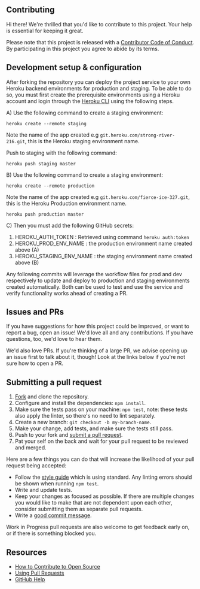 ## Contributing

[fork]: /fork
[pr]: /compare
[style]: https://standardjs.com/
[code-of-conduct]: CODE_OF_CONDUCT.md

Hi there! We're thrilled that you'd like to contribute to this project. Your help is essential for keeping it great.

Please note that this project is released with a [Contributor Code of Conduct][code-of-conduct]. By participating in this project you agree to abide by its terms.

## Development setup & configuration

After forking the repository you can deploy the project service to your own Heroku backend environments for production and staging. To be able to do so, you must first create the prerequisite environments using a Heroku account and login through the [Heroku CLI](https://devcenter.heroku.com/articles/heroku-cli) using the following steps.

A) Use the following command to create a staging environment:

`heroku create --remote staging`

Note the name of the app created e.g `git.heroku.com/strong-river-216.git`, this is the Heroku staging environment name.

Push to staging with the following command:

`heroku push staging master`

B) Use the following command to create a staging environment:

`heroku create --remote production`

Note the name of the app created e.g `git.heroku.com/fierce-ice-327.git`, this is the Heroku Production environment name.

`heroku push production master`

C) Then you must add the following GitHub secrets:

1. HEROKU_AUTH_TOKEN : Retrieved using command `heroku auth:token`
2. HEROKU_PROD_ENV_NAME : the production environment name created above (A)
3. HEROKU_STAGING_ENV_NAME : the staging environment name created above (B)

Any following commits will leverage the workflow files for prod and dev respectively to update and deploy to production and staging environments created automatically. Both can be used to test and use the service and verify functionality works ahead of creating a PR.

## Issues and PRs

If you have suggestions for how this project could be improved, or want to report a bug, open an issue! We'd love all and any contributions. If you have questions, too, we'd love to hear them.

We'd also love PRs. If you're thinking of a large PR, we advise opening up an issue first to talk about it, though! Look at the links below if you're not sure how to open a PR.

## Submitting a pull request

1. [Fork][fork] and clone the repository.
1. Configure and install the dependencies: `npm install`.
1. Make sure the tests pass on your machine: `npm test`, note: these tests also apply the linter, so there's no need to lint separately.
1. Create a new branch: `git checkout -b my-branch-name`.
1. Make your change, add tests, and make sure the tests still pass.
1. Push to your fork and [submit a pull request][pr].
1. Pat your self on the back and wait for your pull request to be reviewed and merged.

Here are a few things you can do that will increase the likelihood of your pull request being accepted:

-   Follow the [style guide][style] which is using standard. Any linting errors should be shown when running `npm test`.
-   Write and update tests.
-   Keep your changes as focused as possible. If there are multiple changes you would like to make that are not dependent upon each other, consider submitting them as separate pull requests.
-   Write a [good commit message](http://tbaggery.com/2008/04/19/a-note-about-git-commit-messages.html).

Work in Progress pull requests are also welcome to get feedback early on, or if there is something blocked you.

## Resources

-   [How to Contribute to Open Source](https://opensource.guide/how-to-contribute/)
-   [Using Pull Requests](https://help.github.com/articles/about-pull-requests/)
-   [GitHub Help](https://help.github.com)

